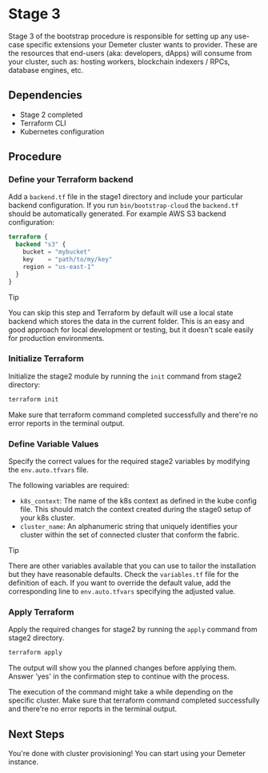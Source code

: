 # Stage 3

Stage 3 of the bootstrap procedure is responsible for setting up any use-case specific extensions your Demeter cluster wants to provider. These are the resources that end-users (aka: developers, dApps) will consume from your cluster, such as: hosting workers, blockchain indexers / RPCs, database engines, etc.

## Dependencies

- Stage 2 completed
- Terraform CLI
- Kubernetes configuration

## Procedure

### Define your Terraform backend

Add a `backend.tf` file in the stage1 directory and include your particular backend configuration. If you run `bin/bootstrap-cloud` the `backend.tf` should be automatically generated. For example AWS S3 backend configuration:

```tf
terraform {
  backend "s3" {
    bucket = "mybucket"
    key    = "path/to/my/key"
    region = "us-east-1"
  }
}
```

> [!TIP]
> You can skip this step and Terraform by default will use a local state backend which stores the data in the current folder. This is an easy and good approach for local development or testing, but it doesn't scale easily for production environments.

### Initialize Terraform

Initialize the stage2 module by running the `init` command from stage2 directory:

```sh
terraform init
```

Make sure that terraform command completed successfully and there're no error reports in the terminal output.

### Define Variable Values

Specify the correct values for the required stage2 variables by modifying the `env.auto.tfvars` file.

The following variables are required:

- `k8s_context`: The name of the k8s context as defined in the kube config file. This should match the context created during the stage0 setup of your k8s cluster.
- `cluster_name`: An alphanumeric string that uniquely identifies your cluster within the set of connected cluster that conform the fabric.

> [!TIP]
> There are other variables available that you can use to tailor the installation but they have reasonable defaults. Check the `variables.tf` file for the definition of each. If you want to override the default value, add the corresponding line to `env.auto.tfvars` specifying the adjusted value.

### Apply Terraform

Apply the required changes for stage2 by running the `apply` command from stage2 directory.

```sh
terraform apply
```

The output will show you the planned changes before applying them. Answer 'yes' in the confirmation step to continue with the process.

The execution of the command might take a while depending on the specific cluster. Make sure that terraform command completed successfully and there're no error reports in the terminal output.

## Next Steps

You're done with cluster provisioning! You can start using your Demeter instance.
